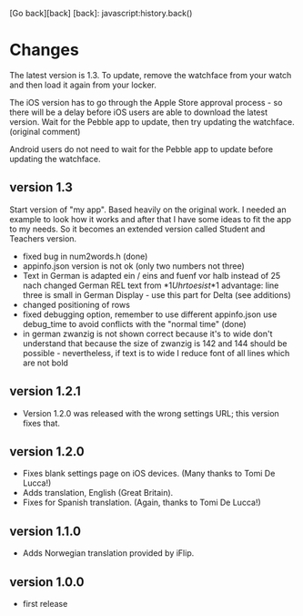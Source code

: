 [Go back][back]
[back]: javascript:history.back()

Changes
========

The latest version is 1.3.  To update, remove the watchface from your
watch and then load it again from your locker.

The iOS version has to go through the Apple Store approval process - so
there will be a delay before iOS users are able to download the latest
version.  Wait for the Pebble app to update, then try updating the
watchface. (original comment)

Android users do not need to wait for the Pebble app to update before
updating the watchface.

version 1.3
--------------
Start version of "my app". Based heavily on the original work. I needed an
example to look how it works and after that I have some ideas to fit the 
app to my needs. So it becomes an extended version called Student and Teachers
version. 
 - fixed bug in num2words.h (done)
 - appinfo.json version is not ok (only two numbers not three)
 - Text in German is adapted ein / eins and fuenf vor halb instead of 25 nach
   changed German REL text from *$1 Uhr to es ist *$1
   advantage: line three is small in German Display - use this part for Delta
   (see additions)
 - changed positioning of rows 
 - fixed debugging option, remember to use different appinfo.json 
   use debug_time to avoid conflicts with the "normal time" (done)
 - in german zwanzig is not shown correct because it's to wide
   don't understand that because the size of zwanzig is 142 and 144
	 should be possible - nevertheless, if text is to wide I reduce font
	 of all lines which are not bold


version 1.2.1
-------------

- Version 1.2.0 was released with the wrong settings URL; this version
  fixes that.

version 1.2.0
-------------

- Fixes blank settings page on iOS devices.  (Many thanks to Tomi De Lucca!)
- Adds translation, English (Great Britain).
- Fixes for Spanish translation.  (Again, thanks to Tomi De Lucca!)

version 1.1.0
-------------

- Adds Norwegian translation provided by iFlip.

version 1.0.0
-------------

- first release

